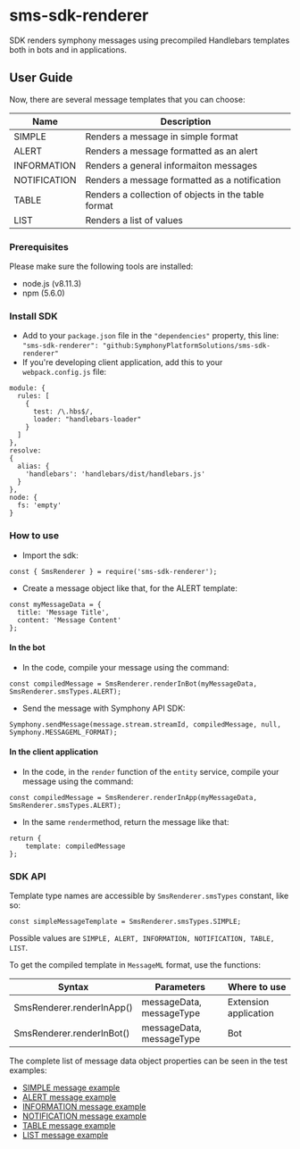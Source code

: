 # sms-sdk-renderer

SDK renders symphony messages using precompiled Handlebars templates both in bots and in applications.

## User Guide

Now, there are several message templates that you can choose:

| Name         | Description                                         |
| ------------ | --------------------------------------------------- |
| SIMPLE       | Renders a message in simple format                  |
| ALERT        | Renders a message formatted as an alert             |
| INFORMATION  | Renders a general informaiton messages              |
| NOTIFICATION | Renders a message formatted as a notification       |
| TABLE        | Renders a collection of objects in the table format |
| LIST         | Renders a list of values                            |

### Prerequisites

Please make sure the following tools are installed:
* node.js (v8.11.3)
* npm (5.6.0)

### Install SDK

* Add to your `package.json` file in the `"dependencies"` property, this line:
`"sms-sdk-renderer": "github:SymphonyPlatformSolutions/sms-sdk-renderer"`
* If you're developing client application, add this to your `webpack.config.js` file:

```
module: {
  rules: [
    {
      test: /\.hbs$/,
      loader: "handlebars-loader"
    }
  ]
},
resolve:
{
  alias: {
    'handlebars': 'handlebars/dist/handlebars.js'
  }
},
node: {
  fs: 'empty'
}
```

### How to use

* Import the sdk:
```
const { SmsRenderer } = require('sms-sdk-renderer');
```
* Create a message object like that, for the ALERT template:
```
const myMessageData = {
  title: 'Message Title',
  content: 'Message Content'
};
```

#### In the bot

* In the code, compile your message using the command:
```
const compiledMessage = SmsRenderer.renderInBot(myMessageData, SmsRenderer.smsTypes.ALERT);
```
* Send the message with Symphony API SDK:
```
Symphony.sendMessage(message.stream.streamId, compiledMessage, null, Symphony.MESSAGEML_FORMAT);
```

#### In the client application

* In the code, in the `render` function of the `entity` service, compile your message using the command:
```
const compiledMessage = SmsRenderer.renderInApp(myMessageData, SmsRenderer.smsTypes.ALERT);
```
* In the same `render`method, return the message like that:
```
return {
    template: compiledMessage
};
```

### SDK API

Template type names are accessible by `SmsRenderer.smsTypes` constant, like so:
```
const simpleMessageTemplate = SmsRenderer.smsTypes.SIMPLE;
```
Possible values are `SIMPLE, ALERT, INFORMATION, NOTIFICATION, TABLE, LIST`.

To get the compiled template in `MessageML` format, use the functions:

| Syntax                    | Parameters               | Where to use          |
| ------------------------- | ------------------------ | --------------------- |
| SmsRenderer.renderInApp() | messageData, messageType | Extension application |
| SmsRenderer.renderInBot() | messageData, messageType | Bot                   |

The complete list of message data object properties can be seen in the test examples:

* [SIMPLE message example](https://github.com/SymphonyPlatformSolutions/sms-sdk-renderer/blob/master/test/sms-sdk-renderer.simple.test.js)
* [ALERT message example](https://github.com/SymphonyPlatformSolutions/sms-sdk-renderer/blob/master/test/sms-sdk-renderer.alert.test.js)
* [INFORMATION message example](https://github.com/SymphonyPlatformSolutions/sms-sdk-renderer/blob/master/test/sms-sdk-renderer.information.test.js)
* [NOTIFICATION message example](https://github.com/SymphonyPlatformSolutions/sms-sdk-renderer/blob/master/test/sms-sdk-renderer.notification.test.js)
* [TABLE message example](https://github.com/SymphonyPlatformSolutions/sms-sdk-renderer/blob/master/test/sms-sdk-renderer.table.test.js)
* [LIST message example](https://github.com/SymphonyPlatformSolutions/sms-sdk-renderer/blob/master/test/sms-sdk-renderer.list.test.js)
